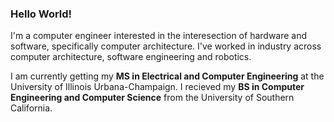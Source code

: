 ### Hello World!

<!--
**pilarluiz/pilarluiz** is a ✨ _special_ ✨ repository because its `README.md` (this file) appears on your GitHub profile.

Here are some ideas to get you started:

- 🔭 I’m currently working on ...
- 🌱 I’m currently learning ...
- 👯 I’m looking to collaborate on ...
- 🤔 I’m looking for help with ...
- 💬 Ask me about ...
- 📫 How to reach me: ...
- 😄 Pronouns: ...
- ⚡ Fun fact: ...
-->
I'm a computer engineer interested in the interesection of hardware and software, specifically computer architecture. I've worked in industry across computer architecture, software engineering and robotics. 

I am currently getting my <b>MS in Electrical and Computer Engineering</b> at the University of Illinois Urbana-Champaign. I recieved my <b>BS in Computer Engineering and Computer Science</b> from the University of Southern California.
